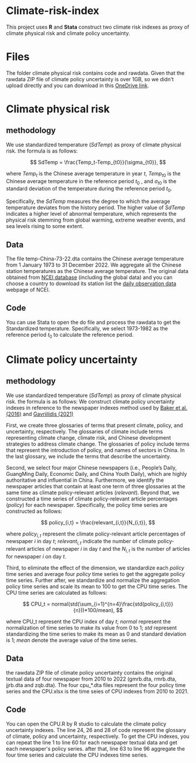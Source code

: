 # Climate-risk-index

This project uses  **R** and **Stata** construct two climate risk indexes as proxy of climate physical risk and climate policy uncertainty.

# Files

The folder climate physical risk contains code and rawdata.  Given that the rawdata ZIP file of climate policy uncertainty is over 1GB, so we didn't upload directly and you can download in this [OneDrive link](https://1drv.ms/u/c/75642e0591651e23/EZ_PBbjqfvdBvbQmsq-ZA-oBoDptDXclNcmDuoyniCpuNw).


# Climate physical risk

## methodology
We use standardized temperature (*SdTemp*) as proxy of climate physical risk. the formula is as follows:

$$
SdTemp = \frac{Temp_t-Temp_{t0}}{\sigma_{t0}},
$$

where $Temp_t$ is the Chinese average temperature in year *t*, $Temp_{t0}$ is the Chinese average temperature in the reference period $t_0$ ,  and $\sigma_{t0}$ is the standard deviation of the temperature during the reference period $t_0$.

Specifically, the *SdTemp* measures the degree to which the average temperature deviates from the history period. The higher value of *SdTemp* indicates a higher level of abnormal temperature, which represents the physical risk stemming from global warming, extreme weather events, and sea levels rising to some extent.

## Data

The file temp-China-73-22.dta contains the Chinese average temperature from 1 January 1973 to 31 December 2022. We aggregate all the Chinese station temperatures as the Chinese average temperature. The original data obtained from [NCEI database](https://www.ncei.noaa.gov/data/global-summary-of-the-day/access/) (including the global data) and you can choose a country to download its station list the [daily observation data](https://www.ncei.noaa.gov/maps/daily/) webpage of NCEI. 

## Code

You can use Stata to open the do file and process the rawdata to get the Standardized temperature. Specifically, we select 1973-1982 as the reference period $t_0$ to calculate the reference period.

# Climate policy uncertainty

## methodology
We use standardized temperature (*SdTemp*) as proxy of climate physical risk. the formula is as follows:
We construct climate policy uncertainty indexes in reference to the newspaper indexes method used by [Baker et al. (2016)]( https://doi.org/10.1093/qje/qjw024) and [Gavriilidis (2021)](https://papers.ssrn.com/sol3/papers.cfm?abstract_id=3847388)

First, we create three glossaries of terms that present climate, policy, and uncertainty, respectively. The glossaries of climate include terms representing climate change, climate risk, and Chinese development strategies to address climate change. The glossaries of policy include terms that represent the introduction of policy, and names of sectors in China. In the last glossary, we include the terms that describe the uncertainty.

Second, we select four major Chinese newspapers (i.e., People’s Daily, GuangMing Daily, Economic Daily, and China Youth Daily), which are highly authoritative and influential in China. Furthermore, we identify the newspaper articles that contain at least one term of three glossaries at the same time as climate policy-relevant articles (*relevant*). Beyond that, we constructed a time series of climate policy-relevant article percentages (*policy*) for each newspaper. Specifically, the policy time series are constructed as follows:

$$
policy_{i,t} = \frac{relevant_{i,t}}{N_{i,t}},
$$

where $policy_{i,t}$ represent the climate policy-relevant article percentages of newspaper *i* in day *t*; $relevant_{i,t}$ indicate the number of climate policy-relevant articles of newspaper *i* in day *t* and the $N_{i,t}$ is the number of articles for newspaper *i* on day *t*.

Third, to eliminate the effect of the dimension, we standardize each *policy* time series and average four *policy* time series to get the aggregate policy time series. Further after, we standardize and normalize the aggregation policy time series and scale its mean to 100 to get the CPU time series. The CPU time series are calculated as follows:

$$
CPU_t = normal(std(\sum_{i=1}^{n=4}\frac{std(policy_{i,t})}{n}))*100/mean),
$$

where CPU_t represent the CPU index of day *t*; *normal* represent the normalization of time series to make its value from 0 to 1; *std* represent standardizing the time series to make its mean as 0 and standard deviation is 1; *mean* denote the average value of the time series.

## Data

the rawdata ZIP file of climate policy uncertainty contains the original textual data of four newspaper from 2010 to 2022 (gmrb.dta, rmrb.dta, jjrb.dta and zqb.dta). The four cpu_*.dta files represent the four policy time series and the CPU.xlsx is the time seies of CPU indexes from 2010 to 2021.

## Code

You can open the CPU.R by R studio to calculate the climate policy uncertainty indexes. The line 24, 26 and 28 of code represent the glossary of climate, policy and uncertainty, respectively. To get the CPU indexes, you can repeat the line 1 to line 60 for each newspaper textual data and get each newspaper's policy series. after that, line 63 to line 96 aggregate the four time series and calculate the CPU indexes time series.
